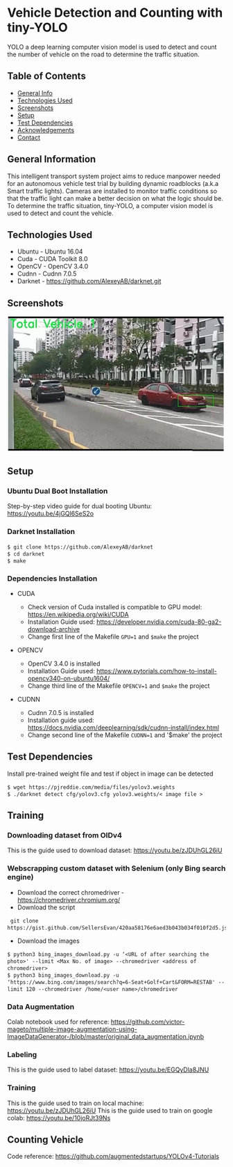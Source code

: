 # Vehicle Detection and Counting with tiny-YOLO
YOLO a deep learning computer vision model is used to detect and count the number of vehicle on the road to determine the traffic situation. 

## Table of Contents
* [General Info](#general-information)
* [Technologies Used](#technologies-used)
* [Screenshots](#screenshots)
* [Setup](#setup)
* [Test Dependencies](#test-dependencies) 
* [Acknowledgements](#acknowledgements)
* [Contact](#contact)

## General Information

This intelligent transport system project aims to reduce manpower needed for an autonomous vehicle test trial by building dynamic roadblocks (a.k.a Smart traffic lights). Cameras are installed to monitor traffic conditions so that the traffic light can make a better decision on what the logic should be. To determine the traffic situation, tiny-YOLO, a computer vision model is used to detect and count the vehicle.   

## Technologies Used

- Ubuntu  - Ubuntu 16.04 
- Cuda    - CUDA Toolkit 8.0 
- OpenCV  - OpenCV 3.4.0 
- Cudnn   - Cudnn 7.0.5
- Darknet - https://github.com/AlexeyAB/darknet.git

## Screenshots
<img src="vehicle1.png" alt="vehicle1" width="500"/>

## Setup

### Ubuntu Dual Boot Installation 
Step-by-step video guide for dual booting Ubuntu: https://youtu.be/4jGQl6SeS2o 

### Darknet Installation 
```
$ git clone https://github.com/AlexeyAB/darknet
$ cd darknet
$ make
```
### Dependencies Installation
- CUDA
  - Check version of Cuda installed is compatible to GPU model: https://en.wikipedia.org/wiki/CUDA
  - Installation Guide used: https://developer.nvidia.com/cuda-80-ga2-download-archive
  - Change first line of the Makefile `GPU=1` and `$make` the project 
  
- OPENCV
  - OpenCV 3.4.0 is installed
  - Installation Guide used: https://www.pytorials.com/how-to-install-opencv340-on-ubuntu1604/
  - Change third line of the Makefile `OPENCV=1` and `$make` the project
 
- CUDNN
  - Cudnn 7.0.5 is installed 
  - Installation guide used: https://docs.nvidia.com/deeplearning/sdk/cudnn-install/index.html
  - Change second line of the Makefile `CUDNN=1` and '$make' the project

## Test Dependencies 
Install pre-trained weight file and test if object in image can be detected
```
$ wget https://pjreddie.com/media/files/yolov3.weights
$ ./darknet detect cfg/yolov3.cfg yolov3.weights/< image file >
```
## Training 
### Downloading dataset from OIDv4
This is the guide used to download dataset: https://youtu.be/zJDUhGL26iU

### Webscrapping custom dataset with Selenium (only Bing search engine) 
- Download the correct chromedriver - https://chromedriver.chromium.org/ 
- Download the script
```
 git clone https://gist.github.com/SellersEvan/420aa58176e6aed3b043b034f010f2d5.js
```
- Download the images
```
$ python3 bing_images_download.py -u ‘<URL of after searching the photo>' --limit <Max No. of image> --chromedriver <address of chromedriver> 
$ python3 bing_images_download.py -u ‘https://www.bing.com/images/search?q=6-Seat+Golf+Cart&FORM=RESTAB' --limit 120 --chromedriver /home/<user name>/chromedriver 
```

### Data Augmentation
Colab notebook used for reference: https://github.com/victor-mageto/multiple-image-augmentation-using-ImageDataGenerator-/blob/master/original_data_augmentation.ipynb

### Labeling
This is the guide used to label dataset: https://youtu.be/EGQyDla8JNU

### Training
This is the guide used to train on local machine: https://youtu.be/zJDUhGL26iU
This is the guide used to train on google colab: https://youtu.be/10joRJt39Ns

## Counting Vehicle
Code reference: https://github.com/augmentedstartups/YOLOv4-Tutorials 




